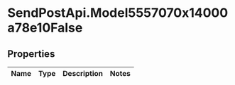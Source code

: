 # SendPostApi.Model5557070x14000a78e10False

## Properties
Name | Type | Description | Notes
------------ | ------------- | ------------- | -------------


